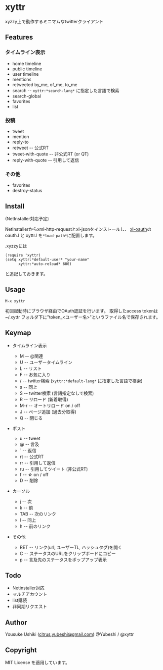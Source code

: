 # xyttr

xyzzy上で動作するミニマムなtwitterクライアント

## Features

### タイムライン表示
* home timeline
* public timeline
* user timeline
* mentions
* retweeted by_me, of_me, to_me
* search -- `xyttr:*search-lang*` に指定した言語で検索
* search-global
* favorites
* list

### 投稿
* tweet 
* mention
* reply-to
* retweet -- 公式RT
* tweet-with-quote -- 非公式RT (or QT)
* reply-with-quote -- 引用して返信

### その他
* favorites
* destroy-status


## Install
(NetInstaller対応予定)

NetInstallerからxml-http-requestとxl-jsonをインストールし、
[xl-oauth](http://github.com/youz/xl-oauth)のoauth.l と xyttr.l を`*load-path*`に配置します。

.xyzzyには

    (require 'xyttr)
    (setq xyttr:*default-user* "your-name"
          xyttr:*auto-reload* 600)

と追記しておきます。


## Usage

    M-x xyttr

初回起動時にブラウザ経由でOAuth認証を行います。
取得したaccess tokenは~/.xyttr フォルダ下に"token_<ユーザー名>"というファイル名で保存されます。


## Keymap

+ タイムライン表示
    - M -- @関連
    - U -- ユーザータイムライン
    - L -- リスト
    - F -- お気に入り
    - / -- twitter検索 (`xyttr:*default-lang*` に指定した言語で検索)
    - s -- 同上
    - S -- twitter検索 (言語指定なしで検索)
    - R -- リロード (新着取得)
    - M-r -- オートリロード on / off
    - J -- ページ追加 (過去分取得)
    - Q -- 閉じる

+ ポスト
    - u -- tweet
    - @ -- 言及
    - ` -- 返信
    - rt -- 公式RT
    - rr -- 引用して返信
    - ru -- 引用してツイート (非公式RT)
    - f -- ☆ on / off
    - D -- 削除

+ カーソル
    - j -- 次
    - k -- 前
    - TAB -- 次のリンク
    - l -- 同上
    - h -- 前のリンク

+ その他
    - RET -- リンク(url, ユーザーTL, ハッシュタグ)を開く
    - C -- ステータスのURLをクリップボードにコピー
    - p -- 言及先のステータスをポップアップ表示


## Todo
* Netinstaller対応
* マルチアカウント
* list購読
* 非同期リクエスト

## Author
Yousuke Ushiki (<citrus.yubeshi@gmail.com>)
@Yubeshi / @xyttr

## Copyright
MIT License を適用しています。

